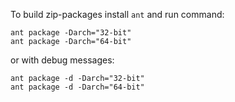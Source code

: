 To build zip-packages install `ant` and run command:

```
ant package -Darch="32-bit"
ant package -Darch="64-bit"
```

or with debug messages:

```
ant package -d -Darch="32-bit"
ant package -d -Darch="64-bit"
```